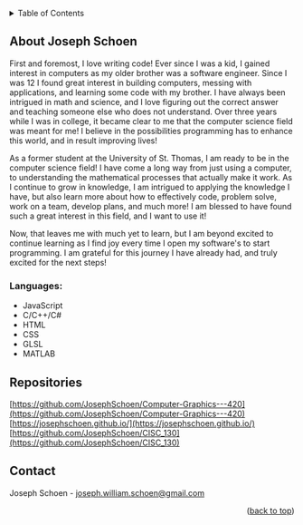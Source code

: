 
<!-- Improved compatibility of back to top link: See: https://github.com/othneildrew/Best-README-Template/pull/73 -->
<a name="readme-top"></a>
<!--
*** Thanks for checking out the Best-README-Template. If you have a suggestion
*** that would make this better, please fork the repo and create a pull request
*** or simply open an issue with the tag "enhancement".
*** Don't forget to give the project a star!
*** Thanks again! Now go create something AMAZING! :D
-->

<!-- TABLE OF CONTENTS -->
<details>
  <summary>Table of Contents</summary>
  <ol>
    <li>
      <a href="#about-me">About Me</a>
    </li>
    <li><a href="#Languages">Languages</a></li>
    <li><a href="#Repositories">Repositories</a></li>
    <li><a href="#Contact">Contant</a></li>

  </ol>
</details>



<!-- ABOUT THE PROJECT -->
## About Joseph Schoen

First and foremost, I love writing code! Ever since I was a kid, I gained interest in computers as my older brother was a software engineer. Since I was 12 I found great interest in building computers, messing with applications, and learning some code with my brother. I have always been intrigued in math and science, and I love figuring out the correct answer and teaching someone else who does not understand. Over three years while I was in college, it became clear to me that the computer science field was meant for me! I believe in the possibilities programming has to enhance this world, and in result improving lives!

As a former student at the University of St. Thomas, I am ready to be in the computer science field! I have come a long way from just using a computer, to understanding the mathematical processes that actually make it work. As I continue to grow in knowledge, I am intrigued to applying the knowledge I have, but also learn more about how to effectively code, problem solve, work on a team, develop plans, and much more! I am blessed to have found such a great interest in this field, and I want to use it!

Now, that leaves me with much yet to learn, but I am beyond excited to continue learning as I find joy every time I open my software's to start programming. I am grateful for this journey I have already had, and truly excited for the next steps!




### Languages:

* JavaScript
* C/C++/C#
* HTML
* CSS
* GLSL
* MATLAB







<!-- Repositories EXAMPLES -->
## Repositories

[https://github.com/JosephSchoen/Computer-Graphics---420](https://github.com/JosephSchoen/Computer-Graphics---420)
</br>
[https://josephschoen.github.io/](https://josephschoen.github.io/)
</br>
[https://github.com/JosephSchoen/CISC_130](https://github.com/JosephSchoen/CISC_130)








<!-- CONTACT -->
## Contact

Joseph Schoen - joseph.william.schoen@gmail.com


<p align="right">(<a href="#readme-top">back to top</a>)</p>





<!-- MARKDOWN LINKS & IMAGES -->
<!-- https://www.markdownguide.org/basic-syntax/#reference-style-links -->
[contributors-shield]: https://img.shields.io/github/contributors/github_username/repo_name.svg?style=for-the-badge
[contributors-url]: https://github.com/github_username/repo_name/graphs/contributors
[forks-shield]: https://img.shields.io/github/forks/github_username/repo_name.svg?style=for-the-badge
[forks-url]: https://github.com/github_username/repo_name/network/members
[stars-shield]: https://img.shields.io/github/stars/github_username/repo_name.svg?style=for-the-badge
[stars-url]: https://github.com/github_username/repo_name/stargazers
[issues-shield]: https://img.shields.io/github/issues/github_username/repo_name.svg?style=for-the-badge
[issues-url]: https://github.com/github_username/repo_name/issues
[license-shield]: https://img.shields.io/github/license/github_username/repo_name.svg?style=for-the-badge
[license-url]: https://github.com/github_username/repo_name/blob/master/LICENSE.txt
[linkedin-shield]: https://img.shields.io/badge/-LinkedIn-black.svg?style=for-the-badge&logo=linkedin&colorB=555
[linkedin-url]: https://linkedin.com/in/linkedin_username
[product-screenshot]: images/screenshot.png
[Next.js]: https://img.shields.io/badge/next.js-000000?style=for-the-badge&logo=nextdotjs&logoColor=white
[Next-url]: https://nextjs.org/
[React.js]: https://img.shields.io/badge/React-20232A?style=for-the-badge&logo=react&logoColor=61DAFB
[React-url]: https://reactjs.org/
[Vue.js]: https://img.shields.io/badge/Vue.js-35495E?style=for-the-badge&logo=vuedotjs&logoColor=4FC08D
[Vue-url]: https://vuejs.org/
[Angular.io]: https://img.shields.io/badge/Angular-DD0031?style=for-the-badge&logo=angular&logoColor=white
[Angular-url]: https://angular.io/
[Svelte.dev]: https://img.shields.io/badge/Svelte-4A4A55?style=for-the-badge&logo=svelte&logoColor=FF3E00
[Svelte-url]: https://svelte.dev/
[Laravel.com]: https://img.shields.io/badge/Laravel-FF2D20?style=for-the-badge&logo=laravel&logoColor=white
[Laravel-url]: https://laravel.com
[Bootstrap.com]: https://img.shields.io/badge/Bootstrap-563D7C?style=for-the-badge&logo=bootstrap&logoColor=white
[Bootstrap-url]: https://getbootstrap.com
[JQuery.com]: https://img.shields.io/badge/jQuery-0769AD?style=for-the-badge&logo=jquery&logoColor=white
[JQuery-url]: https://jquery.com 
